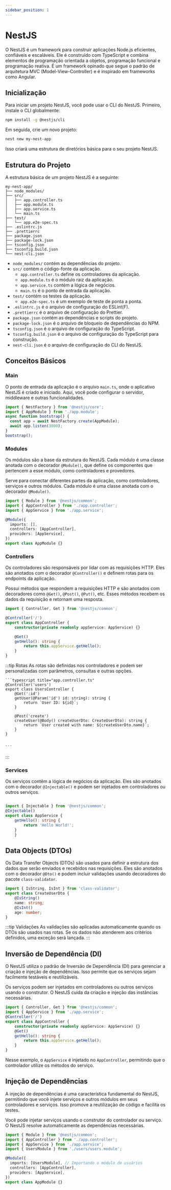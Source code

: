 ```yaml
---
sidebar_position: 1
---
```


# NestJS

O NestJS é um framework para construir aplicações Node.js eficientes, confiáveis e escaláveis. Ele é construído com TypeScript e combina elementos de programação orientada a objetos, programação funcional e programação reativa. É um framework opinado que segue o padrão de arquitetura MVC (Model-View-Controller) e é inspirado em frameworks como Angular.

 
 ## Inicialização

Para iniciar um projeto NestJS, você pode usar o CLI do NestJS. Primeiro, instale o CLI globalmente:
```bash
npm install -g @nestjs/cli
```

Em seguida, crie um novo projeto:
```bash
nest new my-nest-app
```

Isso criará uma estrutura de diretórios básica para o seu projeto NestJS.

## Estrutura do Projeto

A estrutura básica de um projeto NestJS é a seguinte:

```
my-nest-app/
├── node_modules/
├── src/
│   ├── app.controller.ts
│   ├── app.module.ts
│   ├── app.service.ts
│   └── main.ts
├── test/
│   └── app.e2e-spec.ts
├── .eslintrc.js
├── .prettierrc
├── package.json
├── package-lock.json
├── tsconfig.json
├── tsconfig.build.json
└── nest-cli.json
```
- `node_modules/` contém as dependências do projeto.
- `src/` contém o código-fonte da aplicação.
    - `app.controller.ts` define os controladores da aplicação.
    - `app.module.ts` é o módulo raiz da aplicação.
    - `app.service.ts` contém a lógica de negócios.
    - `main.ts` é o ponto de entrada da aplicação.
- `test/` contém os testes da aplicação.
  - `app.e2e-spec.ts` é um exemplo de teste de ponta a ponta.
- `.eslintrc.js` é o arquivo de configuração do ESLint(F).
- `.prettierrc` é o arquivo de configuração do Prettier.
- `package.json` contém as dependências e scripts do projeto.
- `package-lock.json` é o arquivo de bloqueio de dependências do NPM.
- `tsconfig.json` é o arquivo de configuração do TypeScript.
- `tsconfig.build.json` é o arquivo de configuração do TypeScript para construção.
- `nest-cli.json` é o arquivo de configuração do CLI do NestJS.

## Conceitos Básicos

### Main

O ponto de entrada da aplicação é o arquivo `main.ts`, onde o aplicativo NestJS é criado e iniciado. Aqui, você pode configurar o servidor, middleware e outras funcionalidades.

```typescript title="main.ts"
import { NestFactory } from '@nestjs/core';
import { AppModule } from './app.module';
async function bootstrap() {
  const app = await NestFactory.create(AppModule);
  await app.listen(3000);
}
bootstrap();
```

### Modules
Os módulos são a base da estrutura do NestJS. Cada módulo é uma classe anotada com o decorador `@Module()`, que define os componentes que pertencem a esse módulo, como controladores e provedores.

Serve para conectar diferentes partes da aplicação, como controladores, serviços e outros módulos. Cada módulo é uma classe anotada com o decorador `@Module()`.

```typescript title="app.module.ts"
import { Module } from '@nestjs/common';
import { AppController } from './app.controller';
import { AppService } from './app.service';

@Module({
  imports: [],
  controllers: [AppController],
  providers: [AppService],
})
export class AppModule {}
```

### Controllers
Os controladores são responsáveis por lidar com as requisições HTTP. Eles são anotados com o decorador `@Controller()` e definem rotas para os endpoints da aplicação.

Possui métodos que respondem a requisições HTTP e são anotados com decoradores como `@Get()`, `@Post()`, `@Put()`, etc. Esses métodos recebem os dados da requisição e retornam uma resposta.

```typescript title="app.controller.ts"
import { Controller, Get } from '@nestjs/common';

@Controller('/')
export class AppController {
    constructor(private readonly appService: AppService) {}

    @Get()
    getHello(): string {
        return this.appService.getHello();
    }
}
```

:::tip Rotas
    As rotas são definidas nos controladores e podem ser personalizadas com parâmetros, consultas e outras opções.

    ```typescript title="app.controller.ts"
    @Controller('users')
    export class UsersController {
        @Get(':id')
        getUser(@Param('id') id: string): string {
            return `User ID: ${id}`;
        }

        @Post('create')
        createUser(@Body() createUserDto: CreateUserDto): string {
            return `User created with name: ${createUserDto.name}`;
        }
    }


    ```
:::

### Services

Os serviços contêm a lógica de negócios da aplicação. Eles são anotados com o decorador `@Injectable()` e podem ser injetados em controladores ou outros serviços.

```typescript title="app.service.ts"

import { Injectable } from '@nestjs/common';
@Injectable()
export class AppService {
    getHello(): string {
        return 'Hello World!';
    }
    }
```

## Data Objects (DTOs)

Os Data Transfer Objects (DTOs) são usados para definir a estrutura dos dados que serão enviados e recebidos nas requisições. Eles são anotados com o decorador `@Dto()` e podem incluir validações usando decoradores do pacote `class-validator`.

```typescript title="create-user.dto.ts"
import { IsString, IsInt } from 'class-validator';
export class CreateUserDto {
    @IsString()
    name: string;
    @IsInt()
    age: number;
}
```   

:::tip Validações
    As validações são aplicadas automaticamente quando os DTOs são usados nas rotas. Se os dados não atenderem aos critérios definidos, uma exceção será lançada.
:::

## Inversão de Dependência (DI)

O NestJS utiliza o padrão de Inversão de Dependência (DI) para gerenciar a criação e injeção de dependências. Isso permite que os serviços sejam facilmente testáveis e reutilizáveis.

Os serviços podem ser injetados em controladores ou outros serviços usando o construtor. O NestJS cuida da criação e injeção das instâncias necessárias.

```typescript title="app.controller.ts"
import { Controller, Get } from '@nestjs/common';
import { AppService } from './app.service';
@Controller('/')
export class AppController {
    constructor(private readonly appService: AppService) {}
    @Get()
    getHello(): string {
        return this.appService.getHello();
    }
}
``` 

Nesse exemplo, o `AppService` é injetado no `AppController`, permitindo que o controlador utilize os métodos do serviço.

## Injeção de Dependências

A injeção de dependências é uma característica fundamental do NestJS, permitindo que você injete serviços e outros módulos em seus controladores e serviços. Isso promove a reutilização de código e facilita os testes.

Você pode injetar serviços usando o construtor do controlador ou serviço. O NestJS resolve automaticamente as dependências necessárias.

```typescript title="app.module.ts"
import { Module } from '@nestjs/common';
import { AppController } from './app.controller';
import { AppService } from './app.service';
import { UsersModule } from './users/users.module'; 

@Module({
  imports: [UsersModule], // Importando o módulo de usuários
  controllers: [AppController],
  providers: [AppService],
})
export class AppModule {}
```
